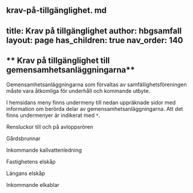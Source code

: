 krav-på-tillgänglighet. md
---
title: Krav på tillgänglighet
author: hbgsamfall
layout: page
has_children: true
nav_order: 140
---
## ** Krav på tillgänglighet till gemensamhetsanläggningarna**  

Gemensamhetsanläggningarna som förvaltas av samfällighetsföreningen måste vara åtkomliga för underhåll och kommande utbyte.

I hemsidans meny finns undermeny till nedan uppräknade sidor med information om berörda delar av gemensamhetsanläggningarna. Att det finns undermenyer är indikerat med ˅.

Rensluckor till och på avloppsrören

Gårdsbrunnar

Inkommande kallvattenledning

Fastighetens elskåp

Längans elskåp

Inkommande elkablar
